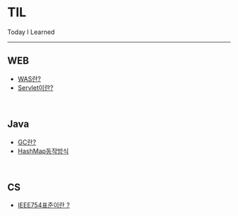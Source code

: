 # TIL
Today I Learned 

---
## WEB
- [WAS란?](Web/WAS란.md)
- [Servlet이란?](Web/Servlet이란.md)

<br>

## Java
- [GC란?](Java/GC란.md)
- [HashMap동작방식](/Java/HashMap의동작방식.md)

<br>

## CS
- [IEEE754표준이란 ?](CS/IEEE754표준이란.md)


